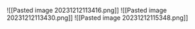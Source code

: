 ![[Pasted image 20231212113416.png]]
![[Pasted image 20231212113430.png]]
![[Pasted image 20231212115348.png]]